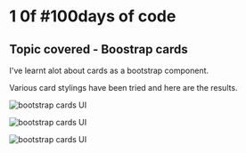 # 1 0f #100days of code

## Topic covered - Boostrap cards

I've learnt alot about cards as a bootstrap component. 

Various card stylings have been tried and here are the results.

![bootstrap cards UI](https://github.com/wacieni/100daysofCode/blob/main/1/dark-full.png)

![bootstrap cards UI](https://github.com/wacieni/100daysofCode/blob/main/1/dark.png)

![bootstrap cards UI](https://github.com/wacieni/100daysofCode/blob/main/1/Screenshot.png)
